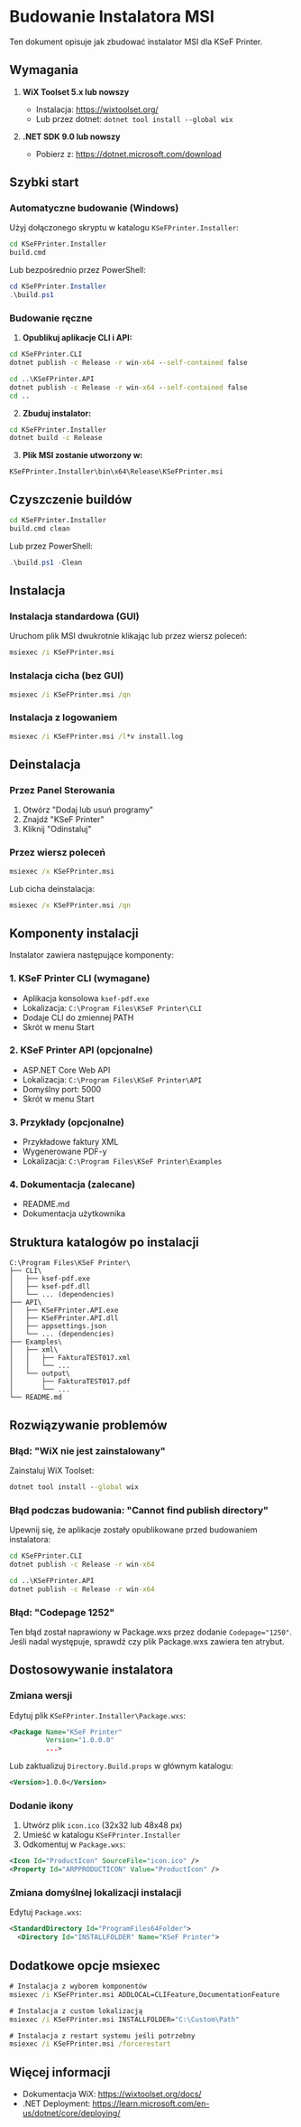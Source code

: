# Budowanie Instalatora MSI

Ten dokument opisuje jak zbudować instalator MSI dla KSeF Printer.

## Wymagania

1. **WiX Toolset 5.x lub nowszy**
   - Instalacja: https://wixtoolset.org/
   - Lub przez dotnet: `dotnet tool install --global wix`

2. **.NET SDK 9.0 lub nowszy**
   - Pobierz z: https://dotnet.microsoft.com/download

## Szybki start

### Automatyczne budowanie (Windows)

Użyj dołączonego skryptu w katalogu `KSeFPrinter.Installer`:

```cmd
cd KSeFPrinter.Installer
build.cmd
```

Lub bezpośrednio przez PowerShell:

```powershell
cd KSeFPrinter.Installer
.\build.ps1
```

### Budowanie ręczne

1. **Opublikuj aplikacje CLI i API:**

```cmd
cd KSeFPrinter.CLI
dotnet publish -c Release -r win-x64 --self-contained false

cd ..\KSeFPrinter.API
dotnet publish -c Release -r win-x64 --self-contained false
cd ..
```

2. **Zbuduj instalator:**

```cmd
cd KSeFPrinter.Installer
dotnet build -c Release
```

3. **Plik MSI zostanie utworzony w:**

```
KSeFPrinter.Installer\bin\x64\Release\KSeFPrinter.msi
```

## Czyszczenie buildów

```cmd
cd KSeFPrinter.Installer
build.cmd clean
```

Lub przez PowerShell:

```powershell
.\build.ps1 -Clean
```

## Instalacja

### Instalacja standardowa (GUI)

Uruchom plik MSI dwukrotnie klikając lub przez wiersz poleceń:

```cmd
msiexec /i KSeFPrinter.msi
```

### Instalacja cicha (bez GUI)

```cmd
msiexec /i KSeFPrinter.msi /qn
```

### Instalacja z logowaniem

```cmd
msiexec /i KSeFPrinter.msi /l*v install.log
```

## Deinstalacja

### Przez Panel Sterowania

1. Otwórz "Dodaj lub usuń programy"
2. Znajdź "KSeF Printer"
3. Kliknij "Odinstaluj"

### Przez wiersz poleceń

```cmd
msiexec /x KSeFPrinter.msi
```

Lub cicha deinstalacja:

```cmd
msiexec /x KSeFPrinter.msi /qn
```

## Komponenty instalacji

Instalator zawiera następujące komponenty:

### 1. KSeF Printer CLI (wymagane)
- Aplikacja konsolowa `ksef-pdf.exe`
- Lokalizacja: `C:\Program Files\KSeF Printer\CLI`
- Dodaje CLI do zmiennej PATH
- Skrót w menu Start

### 2. KSeF Printer API (opcjonalne)
- ASP.NET Core Web API
- Lokalizacja: `C:\Program Files\KSeF Printer\API`
- Domyślny port: 5000
- Skrót w menu Start

### 3. Przykłady (opcjonalne)
- Przykładowe faktury XML
- Wygenerowane PDF-y
- Lokalizacja: `C:\Program Files\KSeF Printer\Examples`

### 4. Dokumentacja (zalecane)
- README.md
- Dokumentacja użytkownika

## Struktura katalogów po instalacji

```
C:\Program Files\KSeF Printer\
├── CLI\
│   ├── ksef-pdf.exe
│   ├── ksef-pdf.dll
│   └── ... (dependencies)
├── API\
│   ├── KSeFPrinter.API.exe
│   ├── KSeFPrinter.API.dll
│   ├── appsettings.json
│   └── ... (dependencies)
├── Examples\
│   ├── xml\
│   │   ├── FakturaTEST017.xml
│   │   └── ...
│   └── output\
│       ├── FakturaTEST017.pdf
│       └── ...
└── README.md
```

## Rozwiązywanie problemów

### Błąd: "WiX nie jest zainstalowany"

Zainstaluj WiX Toolset:

```cmd
dotnet tool install --global wix
```

### Błąd podczas budowania: "Cannot find publish directory"

Upewnij się, że aplikacje zostały opublikowane przed budowaniem instalatora:

```cmd
cd KSeFPrinter.CLI
dotnet publish -c Release -r win-x64

cd ..\KSeFPrinter.API
dotnet publish -c Release -r win-x64
```

### Błąd: "Codepage 1252"

Ten błąd został naprawiony w Package.wxs przez dodanie `Codepage="1250"`. Jeśli nadal występuje, sprawdź czy plik Package.wxs zawiera ten atrybut.

## Dostosowywanie instalatora

### Zmiana wersji

Edytuj plik `KSeFPrinter.Installer\Package.wxs`:

```xml
<Package Name="KSeF Printer"
         Version="1.0.0.0"
         ...>
```

Lub zaktualizuj `Directory.Build.props` w głównym katalogu:

```xml
<Version>1.0.0</Version>
```

### Dodanie ikony

1. Utwórz plik `icon.ico` (32x32 lub 48x48 px)
2. Umieść w katalogu `KSeFPrinter.Installer`
3. Odkomentuj w `Package.wxs`:

```xml
<Icon Id="ProductIcon" SourceFile="icon.ico" />
<Property Id="ARPPRODUCTICON" Value="ProductIcon" />
```

### Zmiana domyślnej lokalizacji instalacji

Edytuj `Package.wxs`:

```xml
<StandardDirectory Id="ProgramFiles64Folder">
  <Directory Id="INSTALLFOLDER" Name="KSeF Printer">
```

## Dodatkowe opcje msiexec

```cmd
# Instalacja z wyborem komponentów
msiexec /i KSeFPrinter.msi ADDLOCAL=CLIFeature,DocumentationFeature

# Instalacja z custom lokalizacją
msiexec /i KSeFPrinter.msi INSTALLFOLDER="C:\Custom\Path"

# Instalacja z restart systemu jeśli potrzebny
msiexec /i KSeFPrinter.msi /forcerestart
```

## Więcej informacji

- Dokumentacja WiX: https://wixtoolset.org/docs/
- .NET Deployment: https://learn.microsoft.com/en-us/dotnet/core/deploying/

